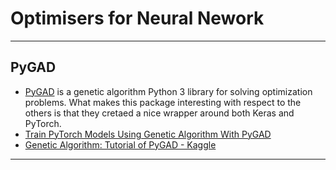 # Optimisers for Neural Nework
***


## PyGAD
- [PyGAD](https://pygad.readthedocs.io/en/latest/) is a genetic algorithm Python 3 library for solving optimization problems. What makes this package interesting with respect to the others is that they cretaed a nice wrapper around both Keras and PyTorch. 
- [Train PyTorch Models Using Genetic Algorithm With PyGAD](https://neptune.ai/blog/train-pytorch-models-using-genetic-algorithm-with-pygad)
- [Genetic Algorithm: Tutorial of PyGAD - Kaggle](https://www.kaggle.com/code/zzettrkalpakbal/genetic-algorithm-tutorial-of-pygad?scriptVersionId=101358507)
***
